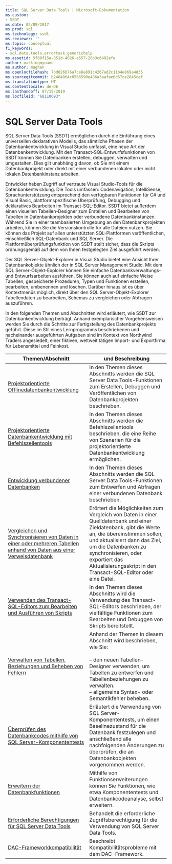 ```yaml
---
title: SQL Server Data Tools | Microsoft-Dokumentation
ms.custom:
- SSDT
ms.date: 02/09/2017
ms.prod: sql
ms.technology: ssdt
ms.reviewer: ''
ms.topic: conceptual
f1_keywords:
- sql.data.tools.errortask.generichelp
ms.assetid: 5f08f15a-851d-4026-a557-28b3c6492efe
author: markingmyname
ms.author: maghan
ms.openlocfilehash: 7bd026b76a7ce6e891c4267ad2c11b4e869a4d35
ms.sourcegitcommit: b2464064c0566590e486a3aafae6d67ce2645cef
ms.translationtype: HT
ms.contentlocale: de-DE
ms.lasthandoff: 07/15/2019
ms.locfileid: "68110693"
---
```

# <a name="sql-server-data-tools"></a>SQL Server Data Tools
SQL Server Data Tools (SSDT) ermöglichen durch die Einführung eines universellen deklarativen Modells, das sämtliche Phasen der Datenbankentwicklung in Visual Studio umfasst, eine neue Art der Datenbankentwicklung. Mit den Transact\-SQL-Entwurfsfunktionen von SSDT können Sie Datenbanken erstellen, debuggen, verwalten und umgestalten. Dies gilt unabhängig davon, ob Sie mit einem Datenbankprojekt oder direkt mit einer verbundenen lokalen oder nicht lokalen Datenbankinstanz arbeiten.  
  
Entwickler haben Zugriff auf vertraute Visual Studio-Tools für die Datenbankentwicklung. Die Tools umfassen: Codenavigation, IntelliSense, Sprachunterstützung entsprechend den verfügbaren Funktionen für C# und Visual Basic, plattformspezifische Überprüfung, Debugging und deklaratives Bearbeiten im Transact\-SQL-Editor. SSDT bietet außerdem einen visuellen Tabellen-Designer zum Erstellen und Bearbeiten von Tabellen in Datenbankprojekten oder verbundene Datenbankinstanzen. Während Sie in einer teambasierten Umgebung an den Datenbankprojekten arbeiten, können Sie die Versionskontrolle für alle Dateien nutzen. Sie können das Projekt auf allen unterstützten SQL-Plattformen veröffentlichen, einschließlich SQL-Datenbank und SQL Server. Die Plattformüberprüfungsfunktion von SSDT stellt sicher, dass die Skripts ordnungsgemäß auf dem von Ihnen festgelegten Ziel ausgeführt werden.  
  
Der SQL Server-Objekt-Explorer in Visual Studio bietet eine Ansicht Ihrer Datenbankobjekte ähnlich der in SQL Server Management Studio. Mit dem SQL Server-Objekt-Explorer können Sie einfache Datenbankverwaltungs- und Entwurfsarbeiten ausführen. Sie können auch auf einfache Weise Tabellen, gespeicherte Prozeduren, Typen und Funktionen erstellen, bearbeiten, umbenennen und löschen. Darüber hinaus ist es über Kontextmenüs möglich, direkt über den SQL Server-Objekt-Explorer Tabellendaten zu bearbeiten, Schemas zu vergleichen oder Abfragen auszuführen.  
  
In den folgenden Themen und Abschnitten wird erläutert, wie SSDT zur Datenbankentwicklung beiträgt. Anhand exemplarischer Vorgehensweisen werden Sie durch die Schritte zur Fertigstellung des Datenbankprojekts geführt. Diese im Stil eines Lernprogramms beschriebenen und nacheinander ausgeführten Aufgaben sind im Kontext von Northwind Traders angesiedelt, einer fiktiven, weltweit tätigen Import- und Exportfirma für Lebensmittel und Feinkost.  
  
|Themen/Abschnitt|und Beschreibung|  
|-------------------|---------------|  
|[Projektorientierte Offlinedatenbankentwicklung](../ssdt/project-oriented-offline-database-development.md)|In den Themen dieses Abschnitts werden die SQL Server Data Tools-Funktionen zum Erstellen, Debuggen und Veröffentlichen von Datenbankprojekten beschrieben.|  
|[Projektorientierte Datenbankentwicklung mit Befehlszeilentools](../ssdt/project-oriented-database-development-using-command-line-tools.md)|In den Themen dieses Abschnitts werden die Befehlszeilentools beschrieben, die eine Reihe von Szenarien für die projektorientierte Datenbankentwicklung ermöglichen.|  
|[Entwicklung verbundener Datenbanken](../ssdt/connected-database-development.md)|In den Themen dieses Abschnitts werden die SQL Server Data Tools-Funktionen zum Entwerfen und Abfragen einer verbundenen Datenbank beschrieben.|  
|[Vergleichen und Synchronisieren von Daten in einer oder mehreren Tabellen anhand von Daten aus einer Verweisdatenbank](../ssdt/compare-and-synchronize-data-in-tables-with-data-in-reference-database.md)|Erörtert die Möglichkeiten zum Vergleich von Daten in einer Quelldatenbank und einer Zieldatenbank, gibt die Werte an, die übereinstimmen sollen, und aktualisiert dann das Ziel, um die Datenbanken zu synchronisieren, oder exportiert das Aktualisierungsskript in den Transact\-SQL-Editor oder eine Datei.|  
|[Verwenden des Transact-SQL-Editors zum Bearbeiten und Ausführen von Skripts](../ssdt/use-transact-sql-editor-to-edit-and-execute-scripts.md)|In den Themen dieses Abschnitts wird die Verwendung des Transact\-SQL-Editors beschrieben, der vielfältige Funktionen zum Bearbeiten und Debuggen von Skripts bereitstellt.|  
|[Verwalten von Tabellen, Beziehungen und Beheben von Fehlern](../ssdt/manage-tables-relationships-and-fix-errors.md)|Anhand der Themen in diesem Abschnitt wird beschrieben, wie Sie:<br /><br />– den neuen Tabellen-Designer verwenden, um Tabellen zu entwerfen und Tabellenbeziehungen zu verwalten.<br />– allgemeine Syntax- oder Semantikfehler beheben.|  
|[Überprüfen des Datenbankcodes mithilfe von SQL Server-Komponententests](../ssdt/verifying-database-code-by-using-sql-server-unit-tests.md)|Erläutert die Verwendung von SQL Server-Komponententests, um einen Baselinezustand für die Datenbank festzulegen und anschließend alle nachfolgenden Änderungen zu überprüfen, die an Datenbankobjekten vorgenommen werden.|  
|[Erweitern der Datenbankfunktionen](../ssdt/extending-the-database-features.md)|Mithilfe von Funktionserweiterungen können Sie Funktionen, wie etwa Komponententests und Datenbankcodeanalyse, selbst erweitern.|  
|[Erforderliche Berechtigungen für SQL Server Data Tools](../ssdt/required-permissions-for-sql-server-data-tools.md)|Behandelt die erforderliche Zugriffsberechtigung für die Verwendung von SQL Server Data Tools.|  
|[DAC-Frameworkkompatibilität](../ssdt/dac-framework-compatibility.md)|Beschreibt Kompatibilitätsprobleme mit dem DAC-Framework.|  
  

  
